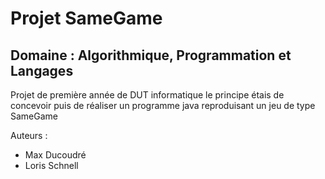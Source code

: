 # Projet SameGame

## Domaine : Algorithmique, Programmation et Langages

Projet de première année de DUT informatique
le principe étais de concevoir puis de réaliser un programme java reproduisant un jeu de type SameGame

Auteurs :
* Max Ducoudré 
* Loris Schnell 
